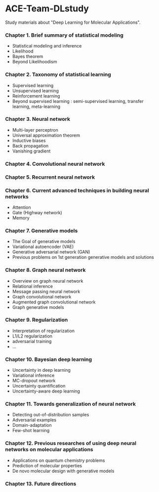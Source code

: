 # ACE-Team-DLstudy
Study materials about "Deep Learning for Molecular Applications". 

### Chapter 1. Brief summary of statistical modeling
- Statistical modeling and inference
- Likelihood
- Bayes theorem
- Beyond Likelihoodism

### Chapter 2. Taxonomy of statistical learning
- Supervised learning
- Unsupervised learning
- Reinforcement learning
- Beyond supervised learning : semi-supervised learning, transfer learning, meta-learning

### Chapter 3. Neural network
- Multi-layer perceptron
- Universal approximation theorem
- Inductive biases
- Back propagation
- Vanishing gradient

### Chapter 4. Convolutional neural network

### Chapter 5. Recurrent neural network

### Chapter 6. Current advanced techniques in building neural networks
- Attention
- Gate (Highway network)
- Memory

### Chapter 7. Generative models
- The Goal of generative models
- Variational autoencoder (VAE)
- Generative adversarial network (GAN)
- Previous problems on 1st generation generative models and solutions

### Chapter 8. Graph neural network
- Overview on graph neural network
- Relational inference
- Message passing neural network
- Graph convolutional network
- Augmented graph convolutional network
- Graph generative models

### Chapter 9. Regularization
- Interpretation of regularization
- L1/L2 regularization
- adversarial training
- ...

### Chapter 10. Bayesian deep learning
- Uncertainty in deep learning
- Variational inference
- MC-dropout network
- Uncertainty quantification
- Uncertainty-aware deep learning

### Chapter 11. Towards generalization of neural network
- Detecting out-of-distribution samples
- Adversarial examples
- Domain-adaptation
- Few-shot learning

### Chapter 12. Previous researches of using deep neural networks on molecular applications
- Applications on quantum chemistry problems
- Prediction of molecular properties
- De novo molecular design with generative models

### Chapter 13. Future directions
